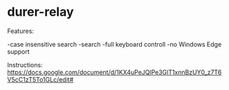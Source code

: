 # durer-relay
Features:

-case insensitive search
-search
-full keyboard controll
-no Windows Edge support


Instructions:
https://docs.google.com/document/d/1KX4uPeJQlPe3GlT1xnnBzUY0_z7T6V5cC1zT5To1GLc/edit#
